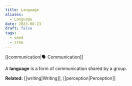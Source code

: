 ```yaml
---
title: Language
aliases:
  - Language
date: 2023-08-23
draft: false
tags:
  - seed
  - stem
---
```


[[communication|🗣️ Communication]]

A **language** is a form of communication shared by a group.

**Related:** [[writing|Writing]], [[perception|Perception]]